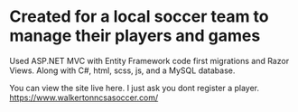 # Created for a local soccer team to manage their players and games

Used ASP.NET MVC with Entity Framework code first migrations and Razor Views. Along with C#, html, scss, js, and a MySQL database. 

You can view the site live here. I just ask you dont register a player. https://www.walkertonncsasoccer.com/
